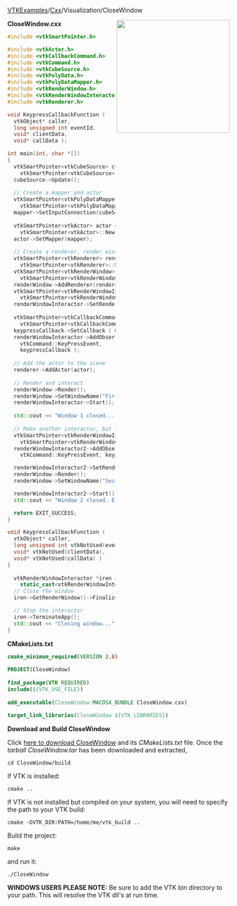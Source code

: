 [VTKExamples](/home/)/[Cxx](/Cxx)/Visualization/CloseWindow

<img align="right" src="https://github.com/lorensen/VTKExamples/blob/gh-pages/Testing/Baseline/Visualization/TestCloseWindow.png?raw=true" width="256" />

**CloseWindow.cxx**
```c++
#include <vtkSmartPointer.h>

#include <vtkActor.h>
#include <vtkCallbackCommand.h>
#include <vtkCommand.h>
#include <vtkCubeSource.h>
#include <vtkPolyData.h>
#include <vtkPolyDataMapper.h>
#include <vtkRenderWindow.h>
#include <vtkRenderWindowInteractor.h>
#include <vtkRenderer.h>

void KeypressCallbackFunction (
  vtkObject* caller,
  long unsigned int eventId,
  void* clientData,
  void* callData );

int main(int, char *[])
{
  vtkSmartPointer<vtkCubeSource> cubeSource = 
    vtkSmartPointer<vtkCubeSource>::New();
  cubeSource->Update();
  
  // Create a mapper and actor
  vtkSmartPointer<vtkPolyDataMapper> mapper = 
    vtkSmartPointer<vtkPolyDataMapper>::New();
  mapper->SetInputConnection(cubeSource->GetOutputPort());
 
  vtkSmartPointer<vtkActor> actor = 
    vtkSmartPointer<vtkActor>::New();
  actor->SetMapper(mapper);
 
  // Create a renderer, render window, and interactor
  vtkSmartPointer<vtkRenderer> renderer = 
    vtkSmartPointer<vtkRenderer>::New();
  vtkSmartPointer<vtkRenderWindow> renderWindow = 
    vtkSmartPointer<vtkRenderWindow>::New();
  renderWindow->AddRenderer(renderer);
  vtkSmartPointer<vtkRenderWindowInteractor> renderWindowInteractor = 
    vtkSmartPointer<vtkRenderWindowInteractor>::New();
  renderWindowInteractor->SetRenderWindow(renderWindow);
 
  vtkSmartPointer<vtkCallbackCommand> keypressCallback = 
    vtkSmartPointer<vtkCallbackCommand>::New();
  keypressCallback->SetCallback ( KeypressCallbackFunction );
  renderWindowInteractor->AddObserver (
    vtkCommand::KeyPressEvent,
    keypressCallback );
  
  // Add the actor to the scene
  renderer->AddActor(actor);
  
  // Render and interact
  renderWindow->Render();
  renderWindow->SetWindowName("First Window");
  renderWindowInteractor->Start();
  
  std::cout << "Window 1 closed..." << std::endl;
  
  // Make another interactor, but use the same render window
  vtkSmartPointer<vtkRenderWindowInteractor> renderWindowInteractor2 = 
    vtkSmartPointer<vtkRenderWindowInteractor>::New();
  renderWindowInteractor2->AddObserver (
    vtkCommand::KeyPressEvent, keypressCallback );

  renderWindowInteractor2->SetRenderWindow(renderWindow);
  renderWindow->Render();
  renderWindow->SetWindowName("Second Window");

  renderWindowInteractor2->Start();
  std::cout << "Window 2 closed. Exiting..." << std::endl;

  return EXIT_SUCCESS;
}

void KeypressCallbackFunction (
  vtkObject* caller,
  long unsigned int vtkNotUsed(eventId),
  void* vtkNotUsed(clientData),
  void* vtkNotUsed(callData) )
{
  
  vtkRenderWindowInteractor *iren = 
    static_cast<vtkRenderWindowInteractor*>(caller);
  // Close the window
  iren->GetRenderWindow()->Finalize();

  // Stop the interactor
  iren->TerminateApp();
  std::cout << "Closing window..." << std::endl;
}
```
**CMakeLists.txt**
```cmake
cmake_minimum_required(VERSION 2.8)
 
PROJECT(CloseWindow)
 
find_package(VTK REQUIRED)
include(${VTK_USE_FILE})
 
add_executable(CloseWindow MACOSX_BUNDLE CloseWindow.cxx)
 
target_link_libraries(CloseWindow ${VTK_LIBRARIES})
```

**Download and Build CloseWindow**

Click [here to download CloseWindow](https://github.com/lorensen/VTKWikiExamplesTarballs/raw/master/CloseWindow.tar) and its *CMakeLists.txt* file.
Once the *tarball CloseWindow.tar* has been downloaded and extracted,
```
cd CloseWindow/build 
```
If VTK is installed:
```
cmake ..
```
If VTK is not installed but compiled on your system, you will need to specify the path to your VTK build:
```
cmake -DVTK_DIR:PATH=/home/me/vtk_build ..
```
Build the project:
```
make
```
and run it:
```
./CloseWindow
```
**WINDOWS USERS PLEASE NOTE:** Be sure to add the VTK bin directory to your path. This will resolve the VTK dll's at run time.

